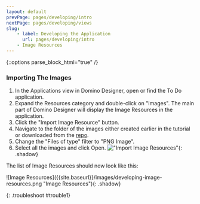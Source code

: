 ```yaml
---
layout: default
prevPage: pages/developing/intro
nextPage: pages/developing/views
slug:
    - label: Developing the Application
      url: pages/developing/intro
    - Image Resources
---
```


{::options parse_block_html="true" /}

### Importing The Images

1. In the Applications view in Domino Designer, open or find the To Do application.
1. Expand the Resources category and double-click on "Images". The main part of Domino Designer will display the Image Resources in the application.
1. Click the "Import Image Resource" button.
1. Navigate to the folder of the images either created earlier in the tutorial or downloaded from the [repo](https://github.com/paulswithers/domino_todo).
1. Change the "Files of type" filter to "PNG Image".
1. Select all the images and click Open.
!["Import Image Resources"]({{site.baseurl}}/images/developing-image-resources.png "Import Image Resources"){: .shadow}

<div><p>The list of Image Resources should now look like this:</p><p>![Image Resources]({{site.baseurl}}/images/developing-image-resources.png "Image Resources"){: .shadow}</p></div>
{: .troubleshoot #trouble1}

<br/>